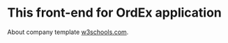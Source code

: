 # This front-end for OrdEx application

About company template
[w3schools.com](https://www.w3schools.com/bootstrap/bootstrap_theme_company.asp).

